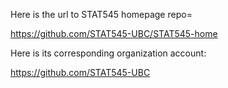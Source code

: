 Here is the url to STAT545 homepage repo=

https://github.com/STAT545-UBC/STAT545-home

Here is its corresponding organization account:

https://github.com/STAT545-UBC
